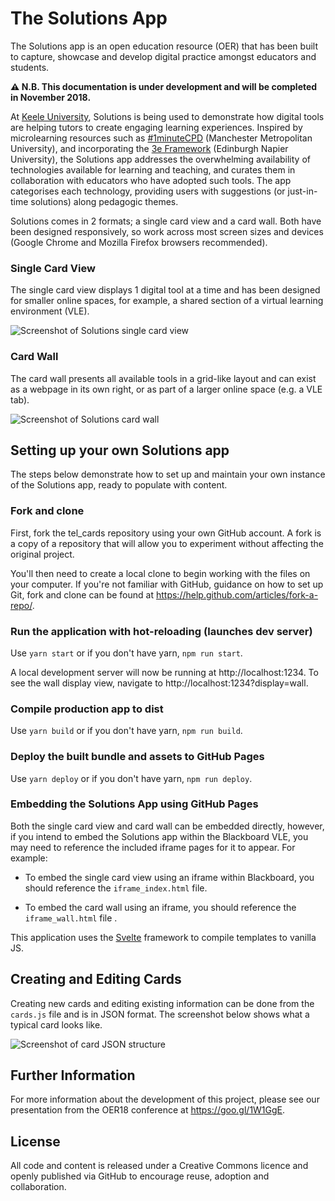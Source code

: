 # The Solutions App

The Solutions app is an open education resource (OER) that has been built to capture, showcase and develop digital practice amongst educators and students.

**:warning: N.B. This documentation is under development and will be completed in November 2018.**

At [Keele University](https://www.keele.ac.uk), Solutions is being used to demonstrate how digital tools are helping tutors to create engaging learning experiences. Inspired by microlearning resources such as [#1minuteCPD](https://1minutecpd.wordpress.com/) (Manchester Metropolitan University), and incorporating the [3e Framework](https://staff.napier.ac.uk/services/vice-principal-academic/academic/TEL/TechBenchmark/Pages/Introduction.aspx) (Edinburgh Napier University), the Solutions app addresses the overwhelming availability of technologies available for learning and teaching, and curates them in collaboration with educators who have adopted such tools. The app categorises each technology, providing users with suggestions (or just-in-time solutions) along pedagogic themes. 

Solutions comes in 2 formats; a single card view and a card wall. Both have been designed responsively, so work across most screen sizes and devices (Google Chrome and Mozilla Firefox browsers recommended).  

### Single Card View

The single card view displays 1 digital tool at a time and has been designed for smaller online spaces, for example, a shared section of a virtual learning environment (VLE).

![Screenshot of Solutions single card view](https://github.com/humsstel/tel_cards/blob/master/screenshots/solutions_card_view.png)

### Card Wall

The card wall presents all available tools in a grid-like layout and can exist as a webpage in its own right, or as part of a larger online space (e.g. a VLE tab).  

![Screenshot of Solutions card wall](https://github.com/humsstel/tel_cards/blob/master/screenshots/solutions_app_wall.jpg)

## Setting up your own Solutions app

The steps below demonstrate how to set up and maintain your own instance of the Solutions app, ready to populate with content.

### Fork and clone

First, fork the tel_cards repository using your own GitHub account. A fork is a copy of a repository that will allow you to experiment without affecting the original project. 

You'll then need to create a local clone to begin working with the files on your computer. If you're not familiar with GitHub, guidance on how to set up Git, fork and clone can be found at https://help.github.com/articles/fork-a-repo/.

### Run the application with hot-reloading (launches dev server)
Use `yarn start` or if you don't have yarn, `npm run start`.

A local development server will now be running at http://localhost:1234. To see the wall display view, navigate to http://localhost:1234?display=wall.

### Compile production app to dist
Use `yarn build` or if you don't have yarn, `npm run build`.

### Deploy the built bundle and assets to GitHub Pages
Use `yarn deploy` or if you don't have yarn, `npm run deploy`.

### Embedding the Solutions App using GitHub Pages
Both the single card view and card wall can be embedded directly, however, if you intend to embed the Solutions app within the Blackboard VLE, you may need to reference the included iframe pages for it to appear. For example:

* To embed the single card view using an iframe within Blackboard, you should reference the `iframe_index.html` file.

* To embed the card wall using an iframe, you should reference the `iframe_wall.html` file .

This application uses the [Svelte](https://svelte.technology/) framework to compile templates to vanilla JS. 

## Creating and Editing Cards

Creating new cards and editing existing information can be done from the `cards.js` file and is in JSON format. The screenshot below shows what a typical card looks like. 

![Screenshot of card JSON structure](https://github.com/humsstel/tel_cards/blob/master/screenshots/card_json.png)

## Further Information

For more information about the development of this project, please see our presentation from the OER18 conference at https://goo.gl/1W1GgE. 

## License

All code and content is released under a Creative Commons licence and openly published via GitHub to encourage reuse, adoption and collaboration.
